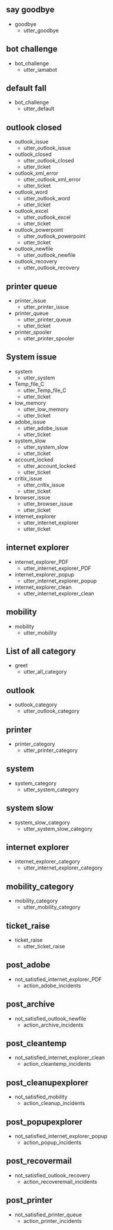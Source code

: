 ## say goodbye
* goodbye
  - utter_goodbye

## bot challenge
* bot_challenge
  - utter_iamabot
  
## default fall
* bot_challenge
  - utter_default
  
## outlook closed
* outlook_issue
  - utter_outlook_issue
* outlook_closed
  - utter_outlook_closed
  - utter_ticket
* outlook_xml_error
  - utter_outlook_xml_error
  - utter_ticket
* outlook_word
  - utter_outlook_word
  - utter_ticket
* outlook_excel
  - utter_outlook_excel
  - utter_ticket
* outlook_powerpoint
  - utter_outlook_powerpoint
  - utter_ticket
* outlook_newfile
  - utter_outlook_newfile
* outlook_recovery
  - utter_outlook_recovery
  
## printer queue
* printer_issue
  - utter_printer_issue
* printer_queue
  - utter_printer_queue
  - utter_ticket
* printer_spooler
  - utter_printer_spooler
  
## System issue
* system
  - utter_system
* Temp_file_C
  - utter_Temp_file_C
  - utter_ticket
* low_memory
  - utter_low_memory
  - utter_ticket
* adobe_issue
  - utter_adobe_issue
  - utter_ticket
* system_slow
  - utter_system_slow
  - utter_ticket
* account_locked
  - utter_account_locked
  - utter_ticket
* critix_issue
  - utter_critix_issue
  - utter_ticket
* browser_issue
  - utter_browser_issue
  - utter_ticket
* internet_explorer
  - utter_internet_explorer
  - utter_ticket
  
## internet explorer
* internet_explorer_PDF
  - utter_internet_explorer_PDF
* internet_explorer_popup
  - utter_internet_explorer_popup
* internet_explorer_clean
  - utter_internet_explorer_clean
  
## mobility
* mobility
  - utter_mobility

## List of all category
* greet
  - utter_all_category
  
## outlook
* outlook_category
  - utter_outlook_category
  
## printer
* printer_category
  - utter_printer_category
  
## system
* system_category
  - utter_system_category
  
## system slow
* system_slow_category
  - utter_system_slow_category
  
## internet explorer
* internet_explorer_category
  - utter_internet_explorer_category
  
## mobility_category
* mobility_category
  - utter_mobility_category

## ticket_raise
* ticket_raise
  - utter_ticket_raise
  
## post_adobe
* not_satisfied_internet_explorer_PDF
  - action_adobe_incidents

## post_archive
* not_satisfied_outlook_newfile
  - action_archive_incidents
  
## post_cleantemp
* not_satisfied_internet_explorer_clean
  - action_cleantemp_incidents
  
## post_cleanupexplorer
* not_satisfied_mobility
  - action_cleanup_incidents
  
## post_popupexplorer
* not_satisfied_internet_explorer_popup
  - action_popup_incidents
  
## post_recovermail
* not_satisfied_outlook_recovery
  - action_recoveremail_incidents
  
## post_printer
* not_satisfied_printer_queue
  - action_printer_incidents
  
